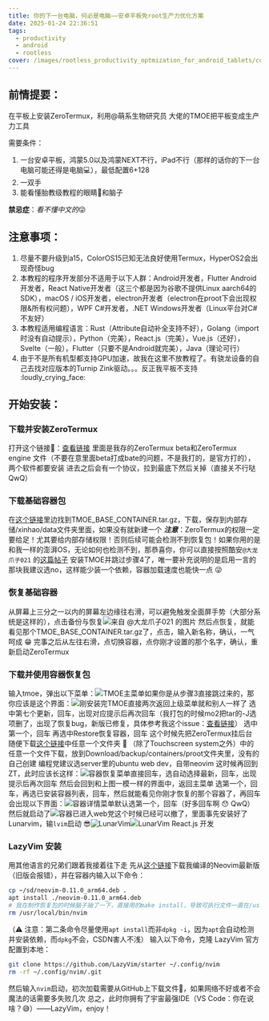 ```yaml
---
title: 你的下一台电脑，何必是电脑——安卓平板免root生产力优化方案
date: 2025-01-24 22:36:51
tags:
  - productivity
  - android
  - rootless
cover: /images/rootless_productivity_optmization_for_android_tablets/cover.jpeg
---
```


## 前情提要：

在平板上安装ZeroTermux，利用@萌系生物研究员 大佬的TMOE把平板变成生产力工具

需要条件：
1. 一台安卓平板，鸿蒙5.0以及鸿蒙NEXT不行，iPad不行（那样的话你的下一台电脑可能还得是电脑💻），最低配置6+128
2. 一双手
3. 能看懂胎教级教程的眼睛👀和脑子

**禁忌症**：*看不懂中文的*😜

## 注意事项：

1. 尽量不要升级到a15，ColorOS15已知无法良好使用Termux，HyperOS2会出现奇怪bug
2. 本教程的程序开发部分不适用于以下人群：Android开发者，Flutter Android开发者，React Native开发者（这三个都是因为谷歌不提供Linux aarch64的SDK），macOS / iOS开发者，electron开发者（electron在proot下会出现权限&所有权问题），WPF C#开发者，.NET Windows开发者（Linux平台对C#不友好）
3. 本教程适用编程语言：Rust（Attribute自动补全支持不好），Golang（import时没有自动提示），Python（完美），React.js（完美），Vue.js（还好），Svelte（一般），Flutter（只要不是Android就完美），Java（理论可行）
4. 由于不是所有机型都支持GPU加速，故我在这里不放教程了。有骁龙设备的自己去找对应版本的Turnip Zink驱动。。。反正我平板不支持 :loudly_crying_face:

## 开始安装：

### 下载并安装ZeroTermux

打开这个链接🔗：[查看链接](https://www.123865.com/s/PBdSVv-WOi8H)
里面是我存的ZeroTermux beta和ZeroTermux engine 文件（不要在意里面beta打成bate的问题，不是我打的，是官方打的），两个软件都要安装
进去之后会有一个协议，拉到最底下然后关掉（直接关不行哒QwQ）

### 下载基础容器包

在[这个链接](https://www.123865.com/s/PBdSVv-BTK8H)里边找到TMOE_BASE_CONTAINER.tar.gz，下载，保存到内部存储/xinhao/data文件夹里面，如果没有就新建一个
***注意***：ZeroTermux的权限一定要给足！尤其要给内部存储权限！否则后续可能会检测不到恢复包！如果你用的是和我一样的澎湃OS，无论如何也检测不到，那恭喜你，你可以直接按照酷安`@大龙爪子021` 的[这篇帖子](https://www.coolapk.com/feed/52976234?shareKey=YWZiYTUxZDNhYzI5Njc5NDg5N2I~&shareUid=34000961&shareFrom=com.coolapk.market_15.0.2) 安装TMOE并跳过步骤4了，唯一要补充说明的是启用一言的那块我建议选no，这样能少装一个依赖，容器加载速度也能快一点 😜

### 恢复基础容器

从屏幕上三分之一以内的屏幕左边缘往右滑，可以避免触发全面屏手势（大部分系统是这样的），点击备份与恢复![来自 @大龙爪子021 的图片](/images/rootless_productivity_optmization_for_android_tablets/zerotermux_homepage_sidebar.jpeg) 然后点恢复，就能看见那个TMOE_BASE_CONTAINER.tar.gz了，点击，输入新名称，确认，一气呵成 😁 
完事之后从左往右滑，点切换容器，点你刚才设置的那个名字，确认，重新启动ZeroTermux

### 下载并使用容器恢复包

输入tmoe，弹出以下菜单：![TMOE主菜单](/images/rootless_productivity_optmization_for_android_tablets/tmoe_mainpage.jpeg)如果你是从步骤3直接跳过来的，那你应该是这个界面：![刚安装完TMOE](/images/rootless_productivity_optmization_for_android_tablets/after_install_tmoe.jpeg)直接两次返回上级菜单就和别人一样了
选中第七个更新，回车，出现对应提示后再次回车（我打包的时候mo2把tar的-J选项删了，出现了恢复bug，新版已修复，具体参考我这个issue：[查看链接](https://gitee.com/mo2/linux/issues/IAUH7C)）
选中第一个，回车
再选中Restore恢复容器，回车
这个时候先把ZeroTermux挂后台
随便下载[这个链接](https://www.123865.com/s/PBdSVv-BTK8H)中任意一个文件夹 📁 （除了Touchscreen system之外）中的任意一个文件下载，放到Download/backup/containers/proot文件夹里，没有的自己创建
编程党建议选server里的ubuntu web dev，自带neovim
这时候再回到ZT，此时应该长这样：![容器恢复菜单](/images/rootless_productivity_optmization_for_android_tablets/restore_menu.png)直接回车，选自动选择最新，回车，出现提示后再次回车
然后会回到和上图一模一样的界面中，返回主菜单
选第一个，回车，再选已安装容器列表，回车，然后就能看见你刚才恢复的那个容器了，再回车
会出现以下界面：![容器详情菜单](/images/rootless_productivity_optmization_for_android_tablets/container_details.jpeg)默认选第一个，回车（好多回车啊 😯 QwQ）
然后就启动了![容器已进入](/images/rootless_productivity_optmization_for_android_tablets/in_the_container.jpeg)web党这个时候已经可以撤了，里面事先安装好了Lunarvim，输`lvim`启动 😎![LunarVim](/images/rootless_productivity_optmization_for_android_tablets/lunarvim.jpeg)![LunarVim React.js 开发](/images/rootless_productivity_optmization_for_android_tablets/lvim_reactjs.jpeg)

### LazyVim 安装

用其他语言的兄弟们跟着我接着往下走
先从[这个链接](https://www.123865.com/s/PBdSVv-nRi8H)下载我编译的Neovim最新版（旧版会报错），并在容器内输入以下命令：
```bash
cp ~/sd/neovim-0.11.0_arm64.deb .
apt install ./neovim-0.11.0_arm64.deb
# 我在制作恢复包的时候脑子抽了一下，直接用的make install，导致可执行文件一直在/usr/local/bin/里面呆着，覆盖了默认的软件包可执行文件
rm /usr/local/bin/nvim
```
（⚠️ 注意：第二条命令尽量使用`apt install`而非`dpkg -i`，因为`apt`会自动检测并安装依赖，而`dpkg`不会，CSDN害人不浅）
输入以下命令，克隆 LazyVim 官方配置到本地：
```bash
git clone https://github.com/LazyVim/starter ~/.config/nvim
rm -rf ~/.config/nvim/.git
```
然后输入`nvim`启动，初次加载需要从GitHub上下载文件📃，如果网络不好或者不会魔法的话需要多失败几次
总之，此时你拥有了宇宙最强IDE（VS Code：你在说啥？😅）——LazyVim，enjoy！
